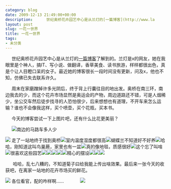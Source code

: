 ```yaml
---
category: blog
date: 2009-12-13 21:49:00+00:00
description:      世纪奥桥花卉园艺中心是从兰灯的[一篇博客](http://www.la
layout: post
slug: 一花一世界
title: 一花一世界
tags:
- 未分类
---
```


     世纪奥桥花卉园艺中心是从兰灯的[一篇博客](http://www.landeng.name/2009/08/26/go-to-beijing-from-tianjin/)了解到的。兰灯是x的网友，她在我眼里是个神人，搞IT、写小说、做翻译，香草美食、读书旅游，样样都很出色，真是个让人目瞪口呆的女子。最近她的博客很长一段时间没有更新，问及x，他也不知，仿佛已失去联系许久。

     周末在家磨蹭掉许多光阴后，终于背上行囊往目的地出发。奥桥在南三环，南边我去的少，而这个花卉市场显然是奥运会的产物，周边道路还不错，可是人烟稀少，坐公交车然后徒步找寻的人恐怕很少，后来想想也有道理，不开车来怎么运输？谁也不会像我这样，买个喷壶，买个花瓶，买本书。

     今天的博客尝试一下上图片吧，还有什么比花更美丽？

     ![](http://maybe2020.name/wp-content/uploads/2009/12/a23a405c3e0568467e2cf065e44db034ce29154c.jpg)南边的马路车多人少

![](http://maybe2020.name/wp-content/uploads/2009/12/42ee2fc63bc6bde9ac361a0ace7fa38e04297c56.jpg) 走了一站地终于找到奥桥![](http://maybe2020.name/wp-content/uploads/2009/12/74bea71970159a80c678334442aab4743d2399c4.jpg)室内温度湿度都很高![](http://maybe2020.name/wp-content/uploads/2009/12/3fc25ee172074d8fc4cd841851d6981baa44b727.jpg)蝴蝶兰不知道好不好养![](http://maybe2020.name/wp-content/uploads/2009/12/7118b95521fb6fd28a6b8ceccbe261ac1aa7638c.jpg)哈哈，刚知道这叫鸟巢蕨，家里也有一盆![](http://maybe2020.name/wp-content/uploads/2009/12/cd8dd92e19c60f44267e8a5412be08711eecf2c0.jpg)真的像地毯，质感很好![](http://maybe2020.name/wp-content/uploads/2009/12/868775f58dc0277ced1c9f50b89bc313ac07e3d4.jpg)这个忘了叫啥![](http://maybe2020.name/wp-content/uploads/2009/12/4eef624cec93834106e9d875add12c40712d5b65.jpg)很喜欢这些园艺![](http://maybe2020.name/wp-content/uploads/2009/12/d0eb57f4044a25e507b4bdad995c55fa060900c9.jpg)![](http://maybe2020.name/wp-content/uploads/2009/12/4325db39286be8cce3b4b2e6dd3d13094939abc9.jpg)![](http://maybe2020.name/wp-content/uploads/2009/12/db2ab03572ee6ffa55106102de2fe7582dbab20c.jpg)![](http://maybe2020.name/wp-content/uploads/2009/12/51ef2dec828b5f275fabe6d7c275498df6b60dd1.jpg)![](http://maybe2020.name/wp-content/uploads/2009/12/3bd8b87eb7432ea5150dfb312c889fb23d3f42b8.jpg)精心的摆设![](http://maybe2020.name/wp-content/uploads/2009/12/b60a9effdcf7dcb8a6471f01f0dd85cdd616bfb6.jpg)![](http://maybe2020.name/wp-content/uploads/2009/12/f26eead7fd302908d08f031d31ec0ce725ccd94b.jpg)![](http://maybe2020.name/wp-content/uploads/2009/12/f13ff980731700d4a7a133ff703f45f89befbcde.jpg)

      哈哈，乱七八糟的，不知道菊子曰给我能上传出啥效果。最后来一张今天的收获吧，在离家一站地的花卉市场买的鲜花。

![](http://maybe2020.name/wp-content/uploads/2009/12/04a79cf90e2a73f18c5459076ee01d5bb6b15ec8.jpg) 各位看官，配的咋样啊……             ![](http://maybe2020.name/wp-content/uploads/2009/12/856c7412604e4798c8381355704734d14dd48c25.jpg)
